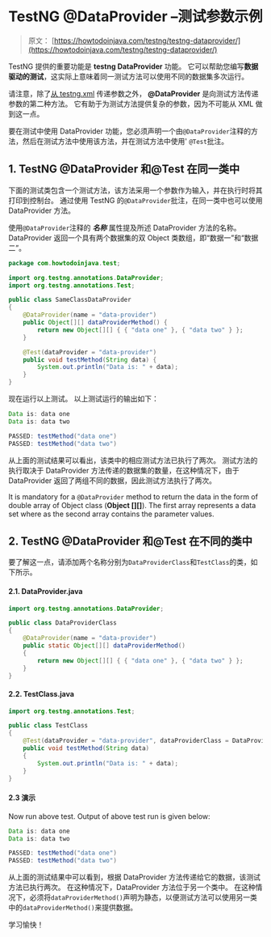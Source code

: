 # TestNG @DataProvider –测试参数示例

> 原文： [https://howtodoinjava.com/testng/testng-dataprovider/](https://howtodoinjava.com/testng/testng-dataprovider/)

TestNG 提供的重要功能是 **testng DataProvider** 功能。 它可以帮助您编写**数据驱动的测试**，这实际上意味着同一测试方法可以使用不同的数据集多次运行。

请注意，除了[从 testng.xml](https://howtodoinjava.com/testng/testng-parameters/) 传递参数之外， **@DataProvider** 是向测试方法传递参数的第二种方法。 它有助于为测试方法提供复杂的参数，因为不可能从 XML 做到这一点。

要在测试中使用 DataProvider 功能，您必须声明一个由`@DataProvider`注释的方法，然后在测试方法中使用该方法，并在测试方法中使用' `@Test`批注。

## 1\. TestNG @DataProvider 和@Test 在同一类中

下面的测试类包含一个测试方法，该方法采用一个参数作为输入，并在执行时将其打印到控制台。 通过使用 TestNG 的`@DataProvider`批注，在同一类中也可以使用 DataProvider 方法。

使用`@DataProvider`注释的 ***名称*** 属性提及所述 DataProvider 方法的名称。 DataProvider 返回一个具有两个数据集的双 Object 类数组，即“数据一”和“数据二”。

```java
package com.howtodoinjava.test;

import org.testng.annotations.DataProvider;
import org.testng.annotations.Test;

public class SameClassDataProvider 
{
	@DataProvider(name = "data-provider")
	public Object[][] dataProviderMethod() {
		return new Object[][] { { "data one" }, { "data two" } };
	}

	@Test(dataProvider = "data-provider")
	public void testMethod(String data) {
		System.out.println("Data is: " + data);
	}
}

```

现在运行以上测试。 以上测试运行的输出如下：

```java
Data is: data one
Data is: data two

PASSED: testMethod("data one")
PASSED: testMethod("data two")

```

从上面的测试结果可以看出，该类中的相应测试方法已执行了两次。 测试方法的执行取决于 DataProvider 方法传递的数据集的数量，在这种情况下，由于 DataProvider 返回了两组不同的数据，因此测试方法执行了两次。

It is mandatory for a `@DataProvider` method to return the data in the form of double array of Object class (**Object [][]**). The first array represents a data set where as the second array contains the parameter values.

## 2\. TestNG @DataProvider 和@Test 在不同的类中

要了解这一点，请添加两个名称分别为`DataProviderClass`和`TestClass`的类，如下所示。

#### 2.1\. DataProvider.java

```java
import org.testng.annotations.DataProvider;

public class DataProviderClass 
{
	@DataProvider(name = "data-provider")
	public static Object[][] dataProviderMethod() 
	{
		return new Object[][] { { "data one" }, { "data two" } };
	}
}

```

#### 2.2\. TestClass.java

```java
import org.testng.annotations.Test;

public class TestClass 
{
	@Test(dataProvider = "data-provider", dataProviderClass = DataProviderClass.class)
	public void testMethod(String data) 
	{
		System.out.println("Data is: " + data);
	}
}

```

#### 2.3 演示

Now run above test. Output of above test run is given below:

```java
Data is: data one
Data is: data two

PASSED: testMethod("data one")
PASSED: testMethod("data two")

```

从上面的测试结果中可以看到，根据 DataProvider 方法传递给它的数据，该测试方法已执行两次。 在这种情况下，DataProvider 方法位于另一个类中。 在这种情况下，必须将`dataProviderMethod()`声明为<static>静态</static>，以便测试方法可以使用另一类中的`dataProviderMethod()`来提供数据。

学习愉快！